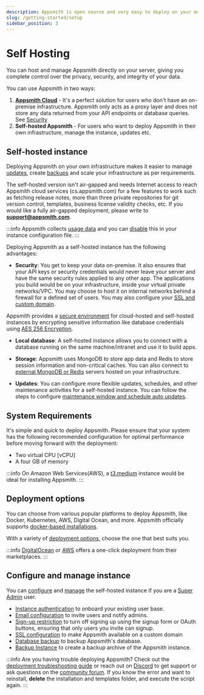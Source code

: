 ```yaml
---
description: Appsmith is open source and very easy to deploy on your machine.
slug: /getting-started/setup
sidebar_position: 3
---
```


# Self Hosting

You can host and manage Appsmith directly on your server, giving you complete control over the privacy, security, and integrity of your data.

You can use Appsmith in two ways:

1. **[Appsmith Cloud](https://appsmith.com)** - It's a perfect solution for users who don't have an on-premise infrastructure. Appsmith only acts as a proxy layer and does not store any data returned from your API endpoints or database queries. See [Security](/product/security)
2. **Self-hosted Appsmith** - For users who want to deploy Appsmith in their own infrastructure, manage the instance, updates etc.


## Self-hosted instance

Deploying Appsmith on your own infrastructure makes it easier to manage [updates](/getting-started/setup/instance-management), create [backups](/getting-started/setup/instance-management/appsmithctl) and scale your infrastructure as per requirements.

The self-hosted version isn't air-gapped and needs Internet access to reach Appsmith cloud services (cs.appsmith.com) for a few features to work such as fetching release notes, more than three private repositories for git version control, templates, business license validity checks, etc. If you would like a fully air-gapped deployment, please write to [**support@appsmith.com**](mailto:support@appsmith.com).

:::info
Appsmith collects [usage data](../../product/telemetry.md) and you can [disable](../../product/telemetry.md#disable-telemetry) this in your instance configuration file.
:::

Deploying Appsmith as a self-hosted instance has the following advantages:

- **Security**: You get to keep your data on-premise. It also ensures that your API keys or security credentials would never leave your server and have the same security rules applied to any other app. The applications you build would be on your infrastructure, inside your virtual private networks/VPC. You may choose to host it on internal networks behind a firewall for a defined set of users. You may also configure your [SSL and custom domain](./instance-configuration/custom-domain/README.md).

Appsmith provides a [secure environment](../../product/security) for cloud-hosted and self-hosted instances by encrypting sensitive information like database credentials using [AES 256 Encryption](https://en.wikipedia.org/wiki/Advanced\_Encryption\_Standard). 

- **Local database**: A self-hosted instance allows you to connect with a database running on the same machine/intranet and use it to build apps.

- **Storage**: Appsmith uses MongoDB to store app data and Redis to store session information and non-critical caches. You can also connect to [external MongoDB or Redis](./instance-configuration/custom-mongodb-redis) servers hosted on your infrastructure.

- **Updates**: You can configure more flexible updates, schedules, and other maintenance activities for a self-hosted instance. You can follow the steps to configure [maintenance window and schedule auto updates](./instance-management/maintenance-window.md).


## System Requirements

It's simple and quick to deploy Appsmith. Please ensure that your system has the following recommended configuration for optimal performance before moving forward with the deployment:

* Two virtual CPU \[vCPU]
* A four GB of memory

:::info
On Amazon Web Services(AWS), a [t3.medium](https://aws.amazon.com/ec2/instance-types/t3/) instance would be ideal for installing Appsmith.
:::


## Deployment options

You can choose from various popular platforms to deploy Appsmith, like Docker, Kubernetes, AWS, Digital Ocean, and more. Appsmith officially supports [docker-based installations](/getting-started/setup/installation-guides/docker/).

With a variety of [deployment options](./installation-guides/README.md), choose the one that best suits you.

:::info
[DigitalOcean](https://marketplace.digitalocean.com/apps/appsmith) or [AWS](https://aws.amazon.com/marketplace/seller-profile?id=f12088a7-c7be-46e5-8c5d-9cd7a16c8c1e) offers a one-click deployment from their marketplaces.
:::

## Configure and manage instance

You can [configure](/getting-started/setup/instance-configuration) and [manage](/getting-started/setup/instance-management) the self-hosted instance if you are a [Super Admin](./instance-configuration/admin-settings.md) user.

* [Instance authentication](/getting-started/setup/instance-configuration/authentication/) to onboard your existing user base.
* [Email configuration](/getting-started/setup/instance-configuration/email/) to invite users and notify admins.
* [Sign-up restriction](/getting-started/setup/instance-configuration/disable-user-signup) to turn off signing up using the signup form or OAuth buttons, ensuring that only users you invite can signup.
* [SSL configuration](/getting-started/setup/instance-configuration/custom-domain) to make Appsmith available on a custom domain
* [Database backup](/getting-started/setup/instance-management/appsmithctl#export-database) to backup Appsmith's database.
* [Backup Instance](/getting-started/setup/instance-management/appsmithctl#backup-appsmith-instance) to create a backup archive of the Appsmith instance.

:::info
Are you having trouble deploying Appsmith? Check out the [deployment troubleshooting guide](/help-and-support/troubleshooting-guide/deployment-errors) or reach out on [Discord](https://discord.com/invite/rBTTVJp) to get support or ask questions on the [community forum](https://community.appsmith.com/). If you know the error and want to reinstall, **delete** the installation and templates folder, and execute the script again.
:::
